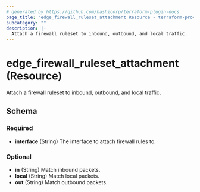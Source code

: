 ```yaml
---
# generated by https://github.com/hashicorp/terraform-plugin-docs
page_title: "edge_firewall_ruleset_attachment Resource - terraform-provider-edge"
subcategory: ""
description: |-
  Attach a firewall ruleset to inbound, outbound, and local traffic.
---
```


# edge_firewall_ruleset_attachment (Resource)

Attach a firewall ruleset to inbound, outbound, and local traffic.



<!-- schema generated by tfplugindocs -->
## Schema

### Required

- **interface** (String) The interface to attach firewall rules to.

### Optional

- **in** (String) Match inbound packets.
- **local** (String) Match local packets.
- **out** (String) Match outbound packets.


